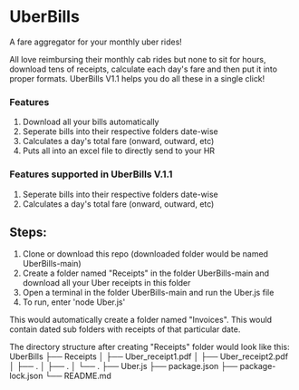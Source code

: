 # UberBills
A fare aggregator for your monthly uber rides!

All love reimbursing their monthly cab rides but none to sit for hours, download tens of receipts, calculate each day's fare and then put it into proper formats.
UberBills V1.1 helps you do all these in a single click!

### Features
1. Download all your bills automatically
2. Seperate bills into their respective folders date-wise
3. Calculates a day's total fare (onward, outward, etc)
4. Puts all into an excel file to directly send to your HR

### Features supported in UberBills V.1.1
1. Seperate bills into their respective folders date-wise
2. Calculates a day's total fare (onward, outward, etc)

## Steps:
1. Clone or download this repo (downloaded folder would be named UberBills-main)
2. Create a folder named "Receipts" in the folder UberBills-main and download all your Uber receipts in this folder
3. Open a terminal in the folder UberBills-main and run the Uber.js file
4. To run, enter 'node Uber.js'

This would automatically create a folder named "Invoices". This would contain dated sub folders with receipts of that particular date.

The directory structure after creating "Receipts" folder would look like this:
UberBills
├── Receipts
│   ├── Uber_receipt1.pdf
│   ├── Uber_receipt2.pdf
│   ├── .
│   ├── .
│   └── .
├── Uber.js
├── package.json
├── package-lock.json
└── README.md
